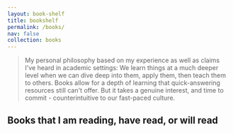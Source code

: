 ```yaml
---
layout: book-shelf
title: bookshelf
permalink: /books/
nav: false
collection: books
---
```


> My personal philosophy based on my experience as well as claims I've heard in academic settings: We learn things at a much deeper level when we can dive deep into them, apply them, then teach them to others. Books allow for a depth of learning that quick-answering resources still can't offer. But it takes a genuine interest, and time to commit - counterintuitive to our fast-paced culture.
>
>

## Books that I am reading, have read, or will read
